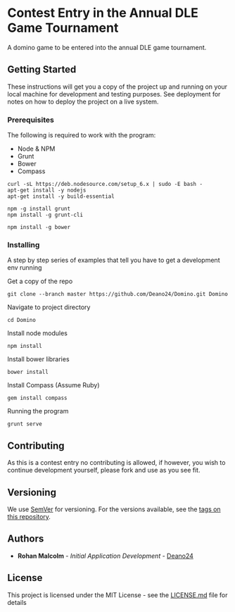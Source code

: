 # Contest Entry in the Annual DLE Game Tournament

A domino game to be entered into the annual DLE game tournament.

## Getting Started

These instructions will get you a copy of the project up and running on your local machine for development and testing purposes. See deployment for notes on how to deploy the project on a live system.

### Prerequisites

The following is required to work with the program:

* Node & NPM
* Grunt
* Bower
* Compass

```
curl -sL https://deb.nodesource.com/setup_6.x | sudo -E bash -
apt-get install -y nodejs
apt-get install -y build-essential
```
```
npm -g install grunt
npm install -g grunt-cli
```
```
npm install -g bower
```

### Installing

A step by step series of examples that tell you have to get a development env running

Get a copy of the repo

```
git clone --branch master https://github.com/Deano24/Domino.git Domino
```

Navigate to project directory

```
cd Domino
```

Install node modules

```
npm install
```

Install bower libraries

```
bower install
```

Install Compass (Assume Ruby)

```
gem install compass
```

Running the program

```
grunt serve
```

## Contributing

As this is a contest entry no contributing is allowed, if however, you wish to continue development yourself, please fork and use as you see fit.

## Versioning

We use [SemVer](http://semver.org/) for versioning. For the versions available, see the [tags on this repository](https://github.com/Deano24/Domino/tags). 

## Authors

* **Rohan Malcolm** - *Initial Application Development* - [Deano24](https://github.com/Deano24)

## License

This project is licensed under the MIT License - see the [LICENSE.md](LICENSE.md) file for details
